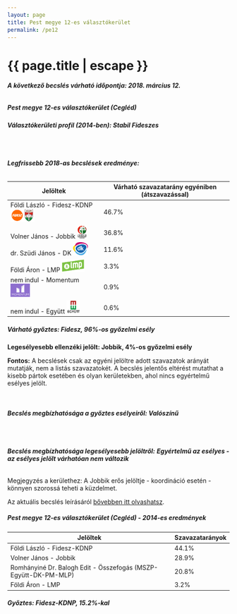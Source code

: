 ```yaml
---
layout: page
title: Pest megye 12-es választókerület
permalink: /pe12
---
```


<h1 class="page-title">{{ page.title | escape }}</h1>

<div class="section">
    <div class="row">
          <div class="col s12"><h6><span><strong>A következő becslés várható időpontja: 2018. március 12.</strong></span></h6>
		  <h5>Pest megye 12-es választókerület (Cegléd)</h5>
<h6><strong>Választókerületi profil (2014-ben): <span id="profil">Stabil Fideszes</span></strong></h6>
<br/>
<h6><strong>Legfrissebb 2018-as becslések eredménye:</strong></h6>
<table class="striped">
              <thead>
                <tr>
                    <th>Jelöltek</th>
                    <th>Várható szavazatarány egyéniben (átszavazással)</th>
                </tr>
              </thead>
              <tbody>
             <tr>
                  <td>Földi László - Fidesz-KDNP <img src="images/fideszkdnp_logo.png" style="width:55px;height:30px;"></td>
				  <td id="id_fidesz">46.7%</td>
			</tr>
			<tr><td>Volner János - Jobbik <img src="images/jobbik_logo.png" style="width:23px;height:30px;"></td><td id="id_jobbik">36.8%</td></tr>
<tr>
                  <td>dr. Szüdi János - DK <img src="images/dk_logo.png" style="width:34px;height:30px;"></td>
				  <td id="id_baloldal">11.6%</td>
			</tr>
			<tr>
                  <td>Földi Áron - LMP <img src="images/lmp_logo.png" style="width:52px;height:30px;"></td>
				  <td id="lmp">3.3%</td>
			</tr>
			<tr>
				  <td>nem indul - Momentum <img src="images/momentum_logo.png" style="width:44px;height:30px;"></td>
				  <td id="id_momentum">0.9%</td>
			</tr>
<tr>
<td>nem indul -  Együtt <img src="images/egyutt_logo.png" style="width:31px;height:30px;"></td>
<td id="id_egyutt">0.6%</td>
</tr>                
              </tbody>
            </table>
			<h5>Várható győztes: <span id="gyoztes">Fidesz, </span><span id="esely">96%</span><span>-os győzelmi esély</span></h5>
			<p><strong>Legesélyesebb ellenzéki jelölt: <span id="masodik">Jobbik, </span><span id="esely2">4%</span><span>-os győzelmi esély</span></strong></p>
			
<p><strong>Fontos:</strong> A becslések csak az egyéni jelöltre adott szavazatok arányát mutatják, nem a listás szavazatokét. A becslés jelentős eltérést mutathat a kisebb pártok esetében és olyan kerületekben, ahol nincs egyértelmű esélyes jelölt.</p>
<br/>
			<h6><strong>Becslés megbízhatósága a győztes esélyeiről: Valószínű</strong> </h6>
<br/><h6><strong>Becslés megbízhatósága legesélyesebb jelöltről:</strong> <strong><span id="biztos_jelolt">Egyértelmű az esélyes - az esélyes jelölt várhatóan nem változik</span></strong></h6>
<p>Megjegyzés a kerülethez: A Jobbik erős jelöltje - koordináció esetén - könnyen szorossá teheti a küzdelmet.</p>
<p>Az aktuális becslés leírásáról <a href="../metodologia#0305">bővebben itt olvashatsz</a>.</p>
          </div>
    </div>
</div>

<div class="section">
    <div class="row">
          <div class="col s12">
		  <h5>Pest megye 12-es választókerület (Cegléd) - 2014-es eredmények</h5>
            <table class="striped">
              <thead>
                <tr>
                    <th>Jelöltek</th>
                    <th>Szavazatarányok</th>
                </tr>
              </thead>
              <tbody>
             <tr>
                  <td>Földi László - Fidesz-KDNP</td>
				  <td>44.1%</td>
			</tr>
			<tr>
			      <td>Volner János - Jobbik</td>
				  <td>28.9%</td>
			</tr>
			<tr>
			      <td>Romhányiné Dr. Balogh Edit - Összefogás (MSZP-Együtt-DK-PM-MLP)</td>
				  <td>20.8%</td>  
			</tr>
			<tr>
				  <td>Földi Áron - LMP</td>
				  <td>3.2%</td>
			</tr>  	
              </tbody>
            </table>
			<h5>Győztes: Fidesz-KDNP, 15.2%-kal</h5>
          </div>
    </div>
</div>

